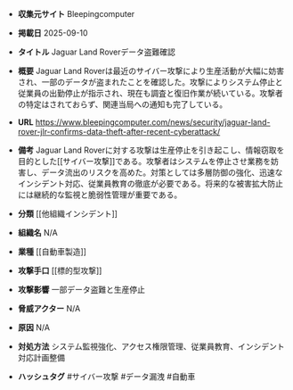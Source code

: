 - **収集元サイト**
Bleepingcomputer

- **掲載日**
2025-09-10

- **タイトル**
Jaguar Land Roverデータ盗難確認

- **概要**
Jaguar Land Roverは最近のサイバー攻撃により生産活動が大幅に妨害され、一部のデータが盗まれたことを確認した。攻撃によりシステム停止と従業員の出勤停止が指示され、現在も調査と復旧作業が続いている。攻撃者の特定はされておらず、関連当局への通知も完了している。

- **URL**
https://www.bleepingcomputer.com/news/security/jaguar-land-rover-jlr-confirms-data-theft-after-recent-cyberattack/

- **備考**
Jaguar Land Roverに対する攻撃は生産停止を引き起こし、情報窃取を目的とした[[サイバー攻撃]]である。攻撃者はシステムを停止させ業務を妨害し、データ流出のリスクを高めた。対策としては多層防御の強化、迅速なインシデント対応、従業員教育の徹底が必要である。将来的な被害拡大防止には継続的な監視と脆弱性管理が重要である。

- **分類**
[[他組織インシデント]]

- **組織名**
N/A

- **業種**
[[自動車製造]]

- **攻撃手口**
[[標的型攻撃]]

- **攻撃影響**
一部データ盗難と生産停止

- **脅威アクター**
N/A

- **原因**
N/A

- **対処方法**
システム監視強化、アクセス権限管理、従業員教育、インシデント対応計画整備

- **ハッシュタグ**
#サイバー攻撃 #データ漏洩 #自動車
